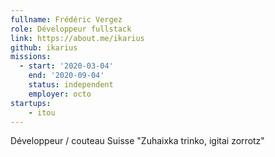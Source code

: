 ```yaml
---
fullname: Frédéric Vergez
role: Développeur fullstack
link: https://about.me/ikarius
github: ikarius
missions:
  - start: '2020-03-04'
    end: '2020-09-04'
    status: independent
    employer: octo
startups:
    - itou
---
```


Développeur / couteau Suisse
"Zuhaixka trinko, igitai zorrotz"
